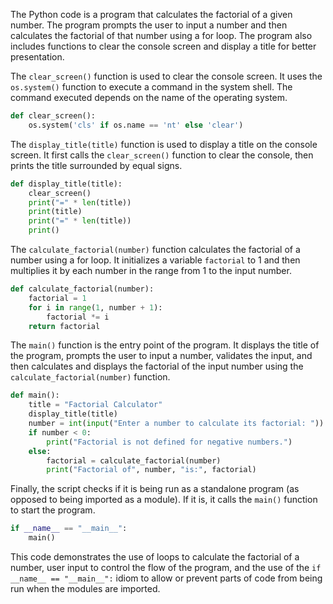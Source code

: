 The Python code is a program that calculates the factorial of a given number. The program prompts the user to input a number and then calculates the factorial of that number using a for loop. The program also includes functions to clear the console screen and display a title for better presentation.

The `clear_screen()` function is used to clear the console screen. It uses the `os.system()` function to execute a command in the system shell. The command executed depends on the name of the operating system.

```python
def clear_screen():
    os.system('cls' if os.name == 'nt' else 'clear')
```

The `display_title(title)` function is used to display a title on the console screen. It first calls the `clear_screen()` function to clear the console, then prints the title surrounded by equal signs.

```python
def display_title(title):
    clear_screen()
    print("=" * len(title))
    print(title)
    print("=" * len(title))
    print()
```

The `calculate_factorial(number)` function calculates the factorial of a number using a for loop. It initializes a variable `factorial` to 1 and then multiplies it by each number in the range from 1 to the input number.

```python
def calculate_factorial(number):
    factorial = 1
    for i in range(1, number + 1):
        factorial *= i
    return factorial
```

The `main()` function is the entry point of the program. It displays the title of the program, prompts the user to input a number, validates the input, and then calculates and displays the factorial of the input number using the `calculate_factorial(number)` function.

```python
def main():
    title = "Factorial Calculator"
    display_title(title)
    number = int(input("Enter a number to calculate its factorial: "))
    if number < 0:
        print("Factorial is not defined for negative numbers.")
    else:
        factorial = calculate_factorial(number)
        print("Factorial of", number, "is:", factorial)
```

Finally, the script checks if it is being run as a standalone program (as opposed to being imported as a module). If it is, it calls the `main()` function to start the program.

```python
if __name__ == "__main__":
    main()
```

This code demonstrates the use of loops to calculate the factorial of a number, user input to control the flow of the program, and the use of the `if __name__ == "__main__":` idiom to allow or prevent parts of code from being run when the modules are imported.